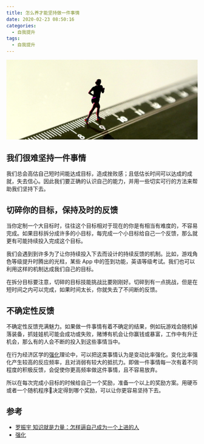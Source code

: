 ```yaml
---
title: 怎么养才能坚持做一件事情
date: 2020-02-23 08:50:16
categories:
  - 自我提升
tags:
  - 自我提升
---
```


![坚持] 

## 我们很难坚持一件事情
我们总会高估自己短时间能达成目标，造成挫败感；且低估长时间可以达成的成就，失去信心。因此我们要正确的认识自己的能力，并用一些切实可行的方法来帮助我们坚持下去。
<!-- more -->

## 切碎你的目标，保持及时的反馈
当你定制一个大目标时，往往这个目标相对于现在的你是有相当有难度的，不容易完成。如果目标拆分成许多的小目标，每完成一个小目标给自己一个反馈，那么就更有可能持续投入完成这个目标。

我们会遇到到许多为了让你持续投入下去而设计的持续反馈的机制。比如，游戏角色等级提升时腾出的光柱，某些 App 中的签到功能，英语等级考试。我们也可以利用这样的机制达成我们自己的目标。

在拆分目标要注意，切碎的目标技能挑战比要刚刚好。切碎到有一点挑战，但是在短时间之内可以完成，如果时间太长，你就失去了不间断的反馈。

## 不确定性反馈
不确定性反馈充满魅力。如果做一件事情有着不确定的结果，例如玩游戏会随机掉落装备，抓娃娃机可能会成功或失败，赌博有机会让你赢钱或暴富，工作中有升迁机会，那么有的人会不断的投入到这些事情当中。

在行为经济区学的[强化]理论中，可以把这类事情认为是变动比率强化。变化比率强化产生较高的反应频率，且对消弱有较大的抵抗力。即做一件事情每一次有着不同程度的积极反馈，会促使你更高频率做这件事情，且不容易放弃。

所以在每次完成小目标的时候给自己一个奖励，准备一个以上的奖励方案。用硬币或者一个随机程序🎲决定得到哪个奖励，可以让你更容易坚持下去。

<!-- 变动时距强化，在奖励选项中加入“无”的选项。 -->






## 参考
- [罗振宇 知识就是力量：怎样逼自己成为一个上进的人]
- [强化]

[罗振宇 知识就是力量：怎样逼自己成为一个上进的人]:https://www.youtube.com/watch?v=1YI1k1iTFd8&list=PLgKcFbbQ9Io4YqBIIh-U0ujdO9f8jHKfN&index=2&t=735s
[强化]:https://zh.wikipedia.org/wiki/%E5%A2%9E%E5%BC%B7
[坚持]:怎么才能坚持做一件事情.assets/v2-c47964c464317e309bc11cf9127bc35c_1200x500.jpg

